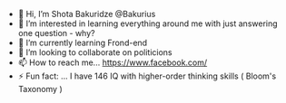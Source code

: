 - 👋 Hi, I’m Shota Bakuridze @Bakurius
- 👀 I’m interested in learning everything around me with just answering one question - why?
- 🌱 I’m currently learning Frond-end
- 💞️ I’m looking to collaborate on politicions
- 📫 How to reach me... https://www.facebook.com/ 
- ⚡ Fun fact: ... I have 146 IQ with higher-order thinking skills ( Bloom's Taxonomy )

<!---
Bakurius/Bakurius is a ✨ special ✨ repository because its `README.md` (this file) appears on your GitHub profile.
You can click the Preview link to take a look at your changes.
--->
